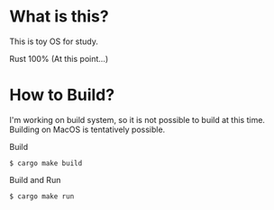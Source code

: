 # What is this?

This is toy OS for study.

Rust 100% (At this point...)

# How to Build?

I'm working on build system, so it is not possible to build at this time.
Building on MacOS is tentatively possible.

Build

`$ cargo make build`

Build and Run

`$ cargo make run`
